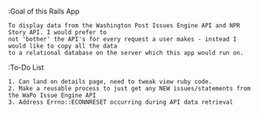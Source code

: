 :Goal of this Rails App

	To display data from the Washington Post Issues Engine API and NPR Story API. I would prefer to
	not 'bother' the API's for every request a user makes - instead I would like to copy all the data
	to a relational database on the server which this app would run on. 
	
:To-Do List

	1. Can land on details page, need to tweak view ruby code.
	2. Make a reusable process to just get any NEW issues/statements from the WaPo Issue Engine API
	3. Address Errno::ECONNRESET occurring during API data retrieval
	